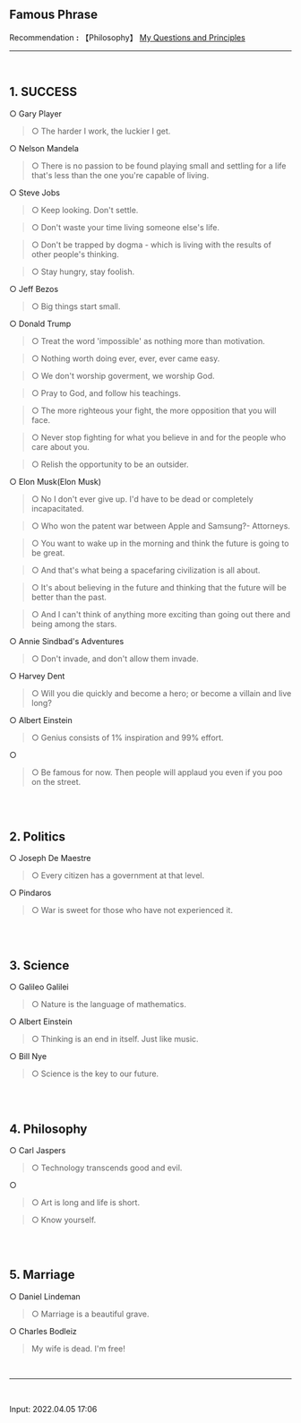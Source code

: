 ## **Famous Phrase**

Recommendation **:** 【Philosophy】 [My Questions and Principles](https://jb243.github.io/0482-01-01-0482.html)

---

<br>

## **1. SUCCESS**

○ Gary Player

> ○ The harder I work, the luckier I get.

○ Nelson Mandela

> ○ There is no passion to be found playing small and settling for a life that's less than the one  you're capable of living.

○ Steve Jobs

> ○ Keep looking. Don't settle.

> ○ Don't waste your time living someone else's life.

> ○ Don't be trapped by dogma - which is living with the results of other people's thinking.

> ○ Stay hungry, stay foolish.

○ Jeff Bezos

> ○ Big things start small.

○ Donald Trump

> ○ Treat the word 'impossible' as nothing more than motivation.

> ○ Nothing worth doing ever, ever, ever came easy.

> ○ We don't worship goverment, we worship God.

> ○ Pray to God, and follow his teachings.

> ○ The more righteous your fight, the more opposition that you will face.

> ○ Never stop fighting for what you believe in and for the people who care about you.

> ○ Relish the opportunity to be an outsider.

○ Elon Musk(Elon Musk)

> ○ No I don't ever give up. I'd have to be dead or completely incapacitated.

> ○ Who won the patent war between Apple and Samsung?- Attorneys.

> ○ You want to wake up in the morning and think the future is going to be great.

> ○ And that's what being a spacefaring civilization is all about.

> ○ It's about believing in the future and thinking that the future will be better than the past.

> ○ And I can't think of anything more exciting than going out there and being among the stars.

○ Annie Sindbad's Adventures

> ○ Don't invade, and don't allow them invade.

○ Harvey Dent

> ○ Will you die quickly and become a hero; or become a villain and live long?

○ Albert Einstein

> ○ Genius consists of 1% inspiration and 99% effort.

○

> ○ Be famous for now. Then people will applaud you even if you poo on the street.

<br>
<br>

## **2. Politics**

○ Joseph De Maestre

> ○ Every citizen has a government at that level.

○ Pindaros

> ○ War is sweet for those who have not experienced it.

<br>
<br>
 

## **3. Science**

○ Galileo Galilei

> ○ Nature is the language of mathematics.

○ Albert Einstein

> ○ Thinking is an end in itself. Just like music.

○ Bill Nye

> ○ Science is the key to our future.
  
<br>
<br>
  

## **4. Philosophy**

○ Carl Jaspers

> ○ Technology transcends good and evil.

○

> ○ Art is long and life is short.

> ○ Know yourself.

<br>
<br>


## **5. Marriage**

○ Daniel Lindeman

> ○ Marriage is a beautiful grave.

○ Charles Bodleiz

> My wife is dead. I'm free!

<br>

---

<br>

Input: 2022.04.05 17:06
